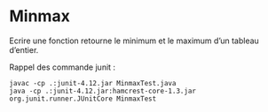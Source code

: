 # Minmax

Ecrire une fonction retourne le minimum et le maximum d’un tableau d’entier.

Rappel des commande junit :

    javac -cp .:junit-4.12.jar MinmaxTest.java
    java -cp .:junit-4.12.jar:hamcrest-core-1.3.jar org.junit.runner.JUnitCore MinmaxTest
